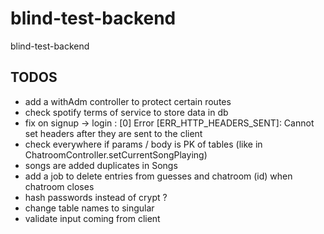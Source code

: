 # blind-test-backend

blind-test-backend

## TODOS

-   add a withAdm controller to protect certain routes
-   check spotify terms of service to store data in db
-   fix on signup -> login : [0] Error [ERR_HTTP_HEADERS_SENT]: Cannot set headers after they are sent to the client
-   check everywhere if params / body is PK of tables (like in ChatroomController.setCurrentSongPlaying)
-   songs are added duplicates in Songs
-   add a job to delete entries from guesses and chatroom (id) when chatroom closes
-   hash passwords instead of crypt ?
-   change table names to singular
-   validate input coming from client
